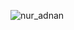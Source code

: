 ![nur_adnan](https://github.com/Nur-Adnan/Modern-Slider-Using-Css/assets/56475820/62c1da47-8662-4239-9cc1-e0c0841f758c)
